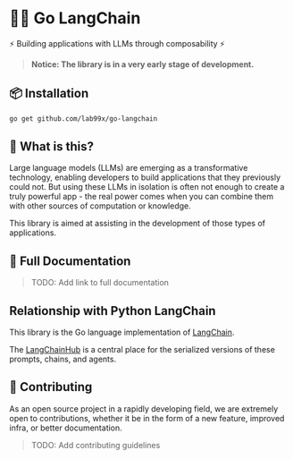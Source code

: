 # 🦜️🔗 Go LangChain

⚡ Building applications with LLMs through composability ⚡

> **Notice: The library is in a very early stage of development.**

## 📦 Installation

```bash
go get github.com/lab99x/go-langchain
```

## 🤔 What is this?

Large language models (LLMs) are emerging as a transformative technology, enabling
developers to build applications that they previously could not.
But using these LLMs in isolation is often not enough to
create a truly powerful app - the real power comes when you can combine them with other sources of computation or knowledge.

This library is aimed at assisting in the development of those types of applications.

## 📖 Full Documentation

> TODO: Add link to full documentation

## Relationship with Python LangChain

This library is the Go language implementation of [LangChain](https://github.com/hwchase17/langchain). 

The [LangChainHub](https://github.com/hwchase17/langchain-hub) is a central place for the serialized versions of these prompts, chains, and agents.

## 💁 Contributing

As an open source project in a rapidly developing field, we are extremely open to contributions, whether it be in the form of a new feature, improved infra, or better documentation.

> TODO: Add contributing guidelines
